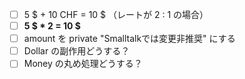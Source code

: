 - [ ] 5 $ + 10 CHF = 10 $ （レートが 2 : 1 の場合）
- [ ] **5 $ * 2 = 10 $**
- [ ] amount を private "Smalltalkでは変更非推奨" にする
- [ ] Dollar の副作用どうする？
- [ ] Money の丸め処理どうする？
